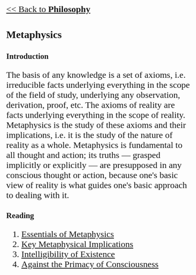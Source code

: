 <style>
    * {font-family: "Times New Roman"}
    p, ol, ul, th, td {font-size: 24px}
</style>

[<< Back to **Philosophy**](https://pranigopu.github.io/philosophy)

# Metaphysics
## Introduction
The basis of any knowledge is a set of axioms, i.e. irreducible facts underlying everything in the scope of the field of study, underlying any observation, derivation, proof, etc. The axioms of reality are facts underlying everything in the scope of reality. Metaphysics is the study of these axioms and their implications, i.e. it is the study of the nature of reality as a whole. Metaphysics is fundamental to all thought and action; its truths — grasped implicitly or explicitly — are presupposed in any conscious thought or action, because one's basic view of reality is what guides one's basic approach to dealing with it.

## Reading
1. [Essentials of Metaphysics](https://pranigopu.github.io/philosophy/metaphysics/essentials-of-metaphysics.html)
2. [Key Metaphysical Implications](https://pranigopu.github.io/philosophy/metaphysics/key-metaphysical-implications.html)
3. [Intelligibility of Existence](https://pranigopu.github.io/philosophy/metaphysics/intelligibility-of-existence.html)
4. [Against the Primacy of Consciousness](https://pranigopu.github.io/philosophy/metaphysics/against-primacy-of-consciousness.html)